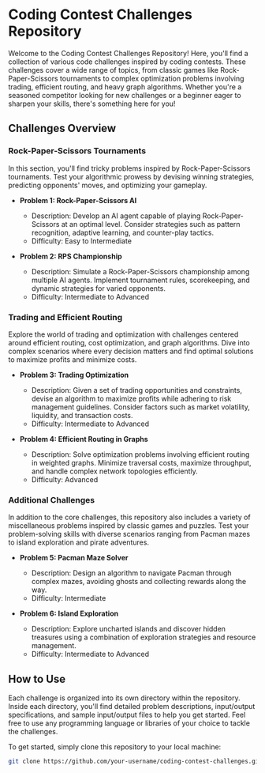 # Coding Contest Challenges Repository

Welcome to the Coding Contest Challenges Repository! Here, you'll find a collection of various code challenges inspired by coding contests. These challenges cover a wide range of topics, from classic games like Rock-Paper-Scissors tournaments to complex optimization problems involving trading, efficient routing, and heavy graph algorithms. Whether you're a seasoned competitor looking for new challenges or a beginner eager to sharpen your skills, there's something here for you!

## Challenges Overview

### Rock-Paper-Scissors Tournaments
In this section, you'll find tricky problems inspired by Rock-Paper-Scissors tournaments. Test your algorithmic prowess by devising winning strategies, predicting opponents' moves, and optimizing your gameplay.

- **Problem 1: Rock-Paper-Scissors AI**
  - Description: Develop an AI agent capable of playing Rock-Paper-Scissors at an optimal level. Consider strategies such as pattern recognition, adaptive learning, and counter-play tactics.
  - Difficulty: Easy to Intermediate

- **Problem 2: RPS Championship**
  - Description: Simulate a Rock-Paper-Scissors championship among multiple AI agents. Implement tournament rules, scorekeeping, and dynamic strategies for varied opponents.
  - Difficulty: Intermediate to Advanced

### Trading and Efficient Routing
Explore the world of trading and optimization with challenges centered around efficient routing, cost optimization, and graph algorithms. Dive into complex scenarios where every decision matters and find optimal solutions to maximize profits and minimize costs.

- **Problem 3: Trading Optimization**
  - Description: Given a set of trading opportunities and constraints, devise an algorithm to maximize profits while adhering to risk management guidelines. Consider factors such as market volatility, liquidity, and transaction costs.
  - Difficulty: Intermediate to Advanced

- **Problem 4: Efficient Routing in Graphs**
  - Description: Solve optimization problems involving efficient routing in weighted graphs. Minimize traversal costs, maximize throughput, and handle complex network topologies efficiently.
  - Difficulty: Advanced

### Additional Challenges
In addition to the core challenges, this repository also includes a variety of miscellaneous problems inspired by classic games and puzzles. Test your problem-solving skills with diverse scenarios ranging from Pacman mazes to island exploration and pirate adventures.

- **Problem 5: Pacman Maze Solver**
  - Description: Design an algorithm to navigate Pacman through complex mazes, avoiding ghosts and collecting rewards along the way.
  - Difficulty: Intermediate

- **Problem 6: Island Exploration**
  - Description: Explore uncharted islands and discover hidden treasures using a combination of exploration strategies and resource management.
  - Difficulty: Intermediate to Advanced

## How to Use
Each challenge is organized into its own directory within the repository. Inside each directory, you'll find detailed problem descriptions, input/output specifications, and sample input/output files to help you get started. Feel free to use any programming language or libraries of your choice to tackle the challenges.

To get started, simply clone this repository to your local machine:

```bash
git clone https://github.com/your-username/coding-contest-challenges.git
